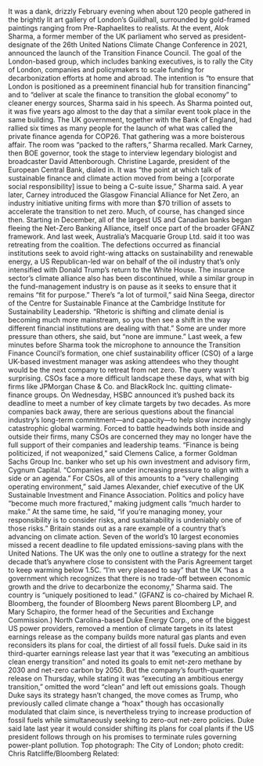 It was a dank, drizzly February evening when about 120 people gathered in the brightly lit art gallery of London’s Guildhall, surrounded by gold-framed paintings ranging from Pre-Raphaelites to realists.
At the event, Alok Sharma, a former member of the UK parliament who served as president-designate of the 26th United Nations Climate Change Conference in 2021, announced the launch of the Transition Finance Council. The goal of the London-based group, which includes banking executives, is to rally the City of London, companies and policymakers to scale funding for decarbonization efforts at home and abroad.
The intention is “to ensure that London is positioned as a preeminent financial hub for transition financing” and to “deliver at scale the finance to transition the global economy” to cleaner energy sources, Sharma said in his speech.
As Sharma pointed out, it was five years ago almost to the day that a similar event took place in the same building. The UK government, together with the Bank of England, had rallied six times as many people for the launch of what was called the private finance agenda for COP26.
That gathering was a more boisterous affair. The room was “packed to the rafters,” Sharma recalled. Mark Carney, then BOE governor, took the stage to interview legendary biologist and broadcaster David Attenborough. Christine Lagarde, president of the European Central Bank, dialed in.
It was “the point at which talk of sustainable finance and climate action moved from being a [corporate social responsibility] issue to being a C-suite issue,” Sharma said. A year later, Carney introduced the Glasgow Financial Alliance for Net Zero, an industry initiative uniting firms with more than $70 trillion of assets to accelerate the transition to net zero.
Much, of course, has changed since then.
Starting in December, all of the largest US and Canadian banks began fleeing the Net-Zero Banking Alliance, itself once part of the broader GFANZ framework. And last week, Australia’s Macquarie Group Ltd. said it too was retreating from the coalition.
The defections occurred as financial institutions seek to avoid right-wing attacks on sustainability and renewable energy, a US Republican-led war on behalf of the oil industry that’s only intensified with Donald Trump’s return to the White House. The insurance sector’s climate alliance also has been discontinued, while a similar group in the fund-management industry is on pause as it seeks to ensure that it remains “fit for purpose.”
There’s “a lot of turmoil,” said Nina Seega, director of the Centre for Sustainable Finance at the Cambridge Institute for Sustainability Leadership. “Rhetoric is shifting and climate denial is becoming much more mainstream, so you then see a shift in the way different financial institutions are dealing with that.” Some are under more pressure than others, she said, but “none are immune.”
Last week, a few minutes before Sharma took the microphone to announce the Transition Finance Council’s formation, one chief sustainability officer (CSO) of a large UK-based investment manager was asking attendees who they thought would be the next company to retreat from net zero.
The query wasn’t surprising. CSOs face a more difficult landscape these days, what with big firms like JPMorgan Chase & Co. and BlackRock Inc. quitting climate-finance groups. On Wednesday, HSBC announced it’s pushed back its deadline to meet a number of key climate targets by two decades. As more companies back away, there are serious questions about the financial industry’s long-term commitment—and capacity—to help slow increasingly catastrophic global warming.
Forced to battle headwinds both inside and outside their firms, many CSOs are concerned they may no longer have the full support of their companies and leadership teams.
“Finance is being politicized, if not weaponized,” said Clemens Calice, a former Goldman Sachs Group Inc. banker who set up his own investment and advisory firm, Cygnum Capital. “Companies are under increasing pressure to align with a side or an agenda.”
For CSOs, all of this amounts to a “very challenging operating environment,” said James Alexander, chief executive of the UK Sustainable Investment and Finance Association. Politics and policy have “become much more fractured,” making judgment calls “much harder to make.”
At the same time, he said, “if you’re managing money, your responsibility is to consider risks, and sustainability is undeniably one of those risks.”
Britain stands out as a rare example of a country that’s advancing on climate action. Seven of the world’s 10 largest economies missed a recent deadline to file updated emissions-saving plans with the United Nations. The UK was the only one to outline a strategy for the next decade that’s anywhere close to consistent with the Paris Agreement target to keep warming below 1.5C.
“I’m very pleased to say” that the UK “has a government which recognizes that there is no trade-off between economic growth and the drive to decarbonize the economy,” Sharma said. The country is “uniquely positioned to lead.”
(GFANZ is co-chaired by Michael R. Bloomberg, the founder of Bloomberg News parent Bloomberg LP, and Mary Schapiro, the former head of the Securities and Exchange Commission.)
North Carolina-based Duke Energy Corp., one of the biggest US power providers, removed a mention of climate targets in its latest earnings release as the company builds more natural gas plants and even reconsiders its plans for coal, the dirtiest of all fossil fuels. Duke said in its third-quarter earnings release last year that it was “executing an ambitious clean energy transition” and noted its goals to emit net-zero methane by 2030 and net-zero carbon by 2050.
But the company’s fourth-quarter release on Thursday, while stating it was “executing an ambitious energy transition,” omitted the word “clean” and left out emissions goals. Though Duke says its strategy hasn’t changed, the move comes as Trump, who previously called climate change a “hoax” though has occasionally modulated that claim since, is nevertheless trying to increase production of fossil fuels while simultaneously seeking to zero-out net-zero policies. Duke said late last year it would consider shifting its plans for coal plants if the US president follows through on his promises to terminate rules governing power-plant pollution.
Top photograph: The City of London; photo credit: Chris Ratcliffe/Bloomberg
Related: